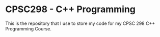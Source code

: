 # CPSC298 - C++ Programming
This is the repository that I use to store my code for my CPSC 298 C++ Programming Course.
